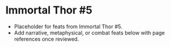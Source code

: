 # Immortal Thor #5

- Placeholder for feats from Immortal Thor #5.
- Add narrative, metaphysical, or combat feats below with page references once reviewed.